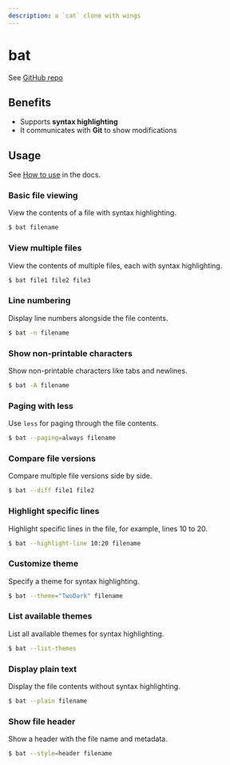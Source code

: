 ```yaml
---
description: a `cat` clone with wings
---
```

# bat

See [GitHub repo](https://github.com/sharkdp/bat)

## Benefits

- Supports **syntax highlighting**
- It communicates with **Git** to show modifications

## Usage

See [How to use](https://github.com/sharkdp/bat?tab=readme-ov-file#how-to-use) in the docs.

### Basic file viewing

View the contents of a file with syntax highlighting.

```sh
$ bat filename
```

### View multiple files

View the contents of multiple files, each with syntax highlighting.

```sh
$ bat file1 file2 file3
```

### Line numbering

Display line numbers alongside the file contents.

```sh
$ bat -n filename
```

### Show non-printable characters

Show non-printable characters like tabs and newlines.

```sh
$ bat -A filename
```

### Paging with less

Use `less` for paging through the file contents.

```sh
$ bat --paging=always filename
```

### Compare file versions

Compare multiple file versions side by side.

```sh
$ bat --diff file1 file2
```

### Highlight specific lines

Highlight specific lines in the file, for example, lines 10 to 20.

```sh
$ bat --highlight-line 10:20 filename
```

### Customize theme

Specify a theme for syntax highlighting.

```sh
$ bat --theme="TwoDark" filename
```

### List available themes

List all available themes for syntax highlighting.

```sh
$ bat --list-themes
```

### Display plain text

Display the file contents without syntax highlighting.

```sh
$ bat --plain filename
```

### Show file header

Show a header with the file name and metadata.

```sh
$ bat --style=header filename
```
